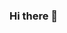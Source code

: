 ### Hi there 👋

<!--
**pon-et/pon-et** is a ✨ _special_ ✨ repository because its `README.md` (this file) appears on your GitHub profile.

Here are some ideas to get you started:

- 🔭 I’m currently working on finishing my homework. 
- 🌱 I’m currently learning how to commit changes. 
- 👯 I’m looking to collaborate on furthering my understanding on concepts from this class. 
- 🤔 I’m looking for help with how not to procastinate as much and managing my time better. 
- 💬 Ask me about the New York Knicks!
- 📫 How to reach me: at my email: pon.et@northeastern.edu
- 😄 Pronouns: he/him
- ⚡ Fun fact: I can solve a rubik's cube. 
-->
